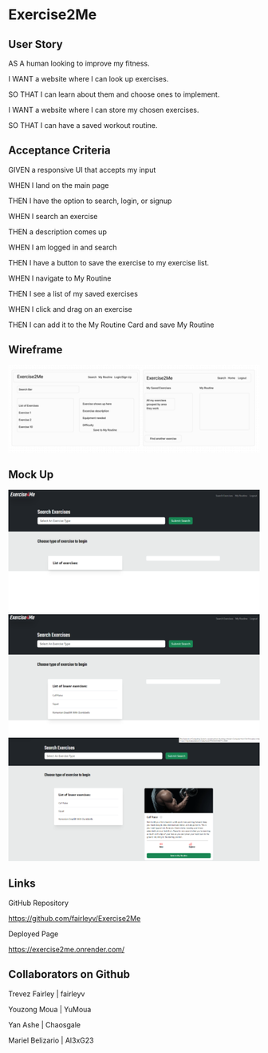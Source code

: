 # Exercise2Me

## User Story

AS A human looking to improve my fitness.

I WANT a website where I can look up exercises.

SO THAT I can learn about them and choose ones to implement.

I WANT a website where I can store my chosen exercises.

SO THAT I can have a saved workout routine.

## Acceptance Criteria

GIVEN a responsive UI that accepts my input

WHEN I land on the main page

THEN I have the option to search, login, or signup

WHEN I search an exercise

THEN a description comes up 

WHEN I am logged in and search

THEN I have a button to save the exercise to my exercise list.

WHEN I navigate to My Routine

THEN I see a list of my saved exercises

WHEN I click and drag on an exercise 

THEN I can add it to the My Routine Card and save My Routine

## Wireframe

![alt text](<Screenshot 2024-05-23 214311.png>)

## Mock Up

![alt text](<Screenshot 2024-06-10 200018.png>)
![alt text](<Screenshot 2024-06-10 200032.png>)
![alt text](<Screenshot 2024-06-10 200047.png>)
## Links

GitHub Repository

https://github.com/fairleyv/Exercise2Me

Deployed Page

https://exercise2me.onrender.com/

## Collaborators on Github

Trevez Fairley | fairleyv

Youzong Moua | YuMoua

Yan Ashe | Chaosgale

Mariel Belizario | Al3xG23